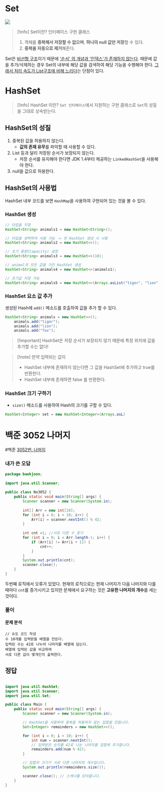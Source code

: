 # Set
![](https://i.imgur.com/nDKi5uQ.png)

>[!info] Set이란?
>인터페이스 구현 클래스<br>
>1. 객체를 **중복해서 저장할 수 없으며**, **하나의 null 값만 저장**할 수 있다.
>2. **중복을 자동으로 제거**해준다.

Set은 <u>비선형 구조</u>이기 때문에 <u>'순서' 의 개념과 '인덱스'가 존재하지 않는다</u>. 때문에 값을 추가/삭제하는 경우 Set의 내부에 해당 값을 검색하여 해당 기능을 수행해야 한다. <u>그래서 처리 속도가 List구조에 비해 느리다</u>는 단점이 있다.

# HashSet
>[!info] HashSet 이란?
>`Set 인터페이스`에서 지원하는 구현 클래스로 `Set`의 성질을 그대로 상속받는다.

## HashSet의 성질
1. 중복된 값을 허용하지 않는다.
	- **값의 존재 유무**를 파악할 때 사용할 수 있다.
2. List 등과 달리 저장된 순서가 보장되지 않는다.
	- 저장 순서를 유지해야 한다면 JDK 1.4부터 제공하는 `LinkedHashSet`을 사용해야 한다.
3. null을 값으로 허용한다.

## HashSet의 사용법
HashSet 내부 코드를 보면 `HashMap`을 사용하여 구현되어 있는 것을 볼 수 있다.
### HashSet 생성
```java
// 타입을 지정
HashSet<String> animals1 = new HashSet<String>();

// 타입을 생략하여 사용 가능 -> 빈 HashSet 생성 시 사용
HashSet<String> animals2 = new HashSet<>();

// 초기 용량(Capacity) 설정
HashSet<String> animals3 = new HashSet<>(10);

// animal의 모든 값을 가진 HashSet 생성
HashSet<String> animals4 = new HashSet<>(animals1);

// 초기값 지정 가능
HashSet<String> animals5 = new HashSet<>(Arrays.asList("tiger", "lion", "fox"));
```

### HashSet 요소 값 추가
생성된 Hash에 `add()` 메소드를 호출하여 값을 추가 할 수 있다.
```java
HashSet<String> animals = new HashSet<>();
	animals.add("tiger");
	animals.add("lion");
	animals.add("fox");
```
>[!important] HashSet은 저장 순서가 보장되지 않기 때문에 특정 위치에 값을 추가할 수는 없다!

>[!note] 만약 입력되는 값이
>- HashSet 내부에 존재하지 않는다면 그 값을 HashSet에 추가하고 true를 반환한다.
>- HashSet 내부에 존재하면 false 를 반환한다.

### HashSet 크기 구하기
- `size()` 메소드를 사용하여 Hash의 크기를 구할 수 있다.
```java
HashSet<Integer> set = new HashSet<Integer>(Arrays.asL)
```

# 백준 3052 나머지
#백준 
[3052번: 나머지](https://www.acmicpc.net/problem/3052)

### 내가 쓴 오답
```java
package baekjoon;  
  
import java.util.Scanner;  
  
public class No3052 {  
    public static void main(String[] args) {  
        Scanner scanner = new Scanner(System.in);  
  
        int[] Arr = new int[10];  
        for (int i = 0; i < 10; i++) {  
            Arr[i] = scanner.nextInt() % 42;  
        }  
  
        int cnt =1; //서로 다른 수 찾기  
        for (int i = 0; i < Arr.length-1; i++) {  
            if (Arr[i] != Arr[i + 1]) {  
                cnt++;  
            }  
        }  
        System.out.println(cnt);  
        scanner.close();  
    }  
}
```

두번째 로직에서 오류가 있었다. 현재의 로직으로는 현재 나머지가 다음 나머지와 다를 때마다 `cnt`를 증가시키고 있지만 문제에서 요구하는 것은 **고유한 나머지의 개수**를 세는 것이다.

###  풀이

#### 문제 분석

```
// 슈도 코드 작성
수 10개를 입력받을 배열을 만든다.
입력된 수는 42로 나누어 나머지를 배열에 담는다.
배열에 입력된 값을 비교하여
서로 다른 값이 몇개인지 출력한다.
```

## 정답
```java

import java.util.HashSet;
import java.util.Scanner;
import java.util.Set;

public class Main {
    public static void main(String[] args) {
        Scanner scanner = new Scanner(System.in);

        // HashSet을 사용하여 중복을 허용하지 않는 집합을 만듭니다.
        Set<Integer> remainders = new HashSet<>();

        for (int i = 0; i < 10; i++) {
            int num = scanner.nextInt();
            // 입력받은 숫자를 42로 나눈 나머지를 집합에 추가합니다.
            remainders.add(num % 42);
        }

        // 집합의 크기가 서로 다른 나머지의 개수입니다.
        System.out.println(remainders.size());

        scanner.close(); // 스캐너를 닫아줍니다.
    }
}

```